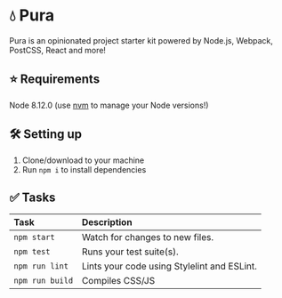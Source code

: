 # 💧 Pura
Pura is an opinionated project starter kit powered by Node.js, Webpack, PostCSS, React and more!

## ⭐️ Requirements
Node 8.12.0 (use [nvm](https://github.com/creationix/nvm) to manage your Node versions!)

## 🛠 Setting up
1. Clone/download to your machine
2. Run `npm i` to install dependencies

## ✅ Tasks
| Task             | Description                                 |
|:-----------------|:--------------------------------------------|
| `npm start`      | Watch for changes to new files.             |
| `npm test`       | Runs your test suite(s).                    |
| `npm run lint`   | Lints your code using Stylelint and ESLint. |
| `npm run build`  | Compiles CSS/JS                             |
